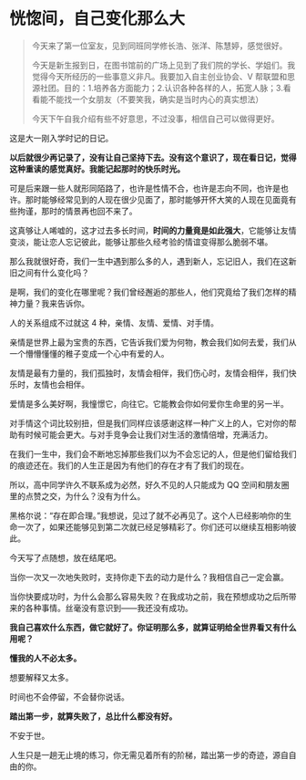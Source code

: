 # 恍惚间，自己变化那么大

> 今天来了第一位室友，见到同班同学修长浩、张洋、陈慧婷，感觉很好。
>
> 今天是新生报到日，在图书馆前的广场上见到了我们院的学长、学姐们。我觉得今天所经历的一些事意义非凡。我要加入自主创业协会、V 帮联盟和思源社团。目的：1.培养各方面能力；2.认识各种各样的人，拓宽人脉；3.看看能不能找一个女朋友（不要笑我，确实是当时内心的真实想法）
>
> 今天下午自我介绍有些不好意思，不过没事，相信自己可以做得更好。

这是大一刚入学时记的日记。

**以后就很少再记录了，没有让自己坚持下去。没有这个意识了，现在看日记，觉得这种重读的感觉真好。我能记起那时的快乐时光。**

可是后来跟一些人就形同陌路了，也许是性情不合，也许是志向不同，也许是也许。那时能够经常见到的人现在很少见面了，那时能够开怀大笑的人现在见面竟有些拘谨，那时的情景再也回不来了。

这真够让人唏嘘的，这才过去多长时间，**时间的力量竟是如此强大**，它能够让友情变淡，能让恋人忘记彼此，能够让那些久经考验的情谊变得那么脆弱不堪。

那么我就很好奇，我们一生中遇到那么多的人，遇到新人，忘记旧人，我们在这新旧之间有什么变化吗？

是啊，我们的变化在哪里呢？我们曾经邂逅的那些人，他们究竟给了我们怎样的精神力量？我来告诉你。

人的关系组成不过就这 4 种，亲情、友情、爱情、对手情。

亲情是世界上最为宝贵的东西，它告诉我们爱为何物，教会我们如何去爱，我们从一个懵懵懂懂的稚子变成一个心中有爱的人。

友情是最有力量的，我们孤独时，友情会相伴，我们伤心时，友情会相伴，我们快乐时，友情也会相伴。

爱情是多么美好啊，我憧憬它，向往它。它能教会你如何爱你生命里的另一半。

对手情这个词比较别扭，但是我们同样应该感谢这样一种广义上的人，它对你的帮助有时候可能会更大。与对手竞争会让我们对生活的激情倍增，充满活力。

在我们一生中，我们会不断地忘掉那些我们以为不会忘记的人，但是他们留给我们的痕迹还在。我们的人生正是因为有他们的存在才有了我们的现在。

所以，高中同学许久不联系成为必然，好久不见的人只能成为 QQ 空间和朋友圈里的点赞之交，为什么？没有为什么。

黑格尔说：“存在即合理。”我想说，见过了就不必再见了。这个人已经影响你的生命一次了，如果还能够见到第二次就已经足够精彩了。你们还可以继续互相影响彼此。

今天写了点随想，放在结尾吧。

当你一次又一次地失败时，支持你走下去的动力是什么？我相信自己一定会赢。

当你快要成功时，为什么会那么容易失败？在我成功之前，我在预想成功之后所带来的各种事情。丝毫没有意识到——我还没有成功。

**我自己喜欢什么东西，做它就好了。你证明那么多，就算证明给全世界看又有什么用呢？**

**懂我的人不必太多。**

想要解释又太多。

时间也不会停留，不会替你说话。

**踏出第一步，就算失败了，总比什么都没有好。**

不安于世。

人生只是一趟无止境的练习，你无需见着所有的阶梯，踏出第一步的奇迹，源自自由的你。
